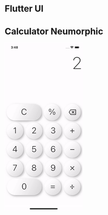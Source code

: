 Flutter UI
=============
Calculator Neumorphic
=============

<img src="https://github.com/ahmaddarwesh/Flutter-challenge/blob/main/media/calculator%20neumorphic.gif" width="250" height="540" />
